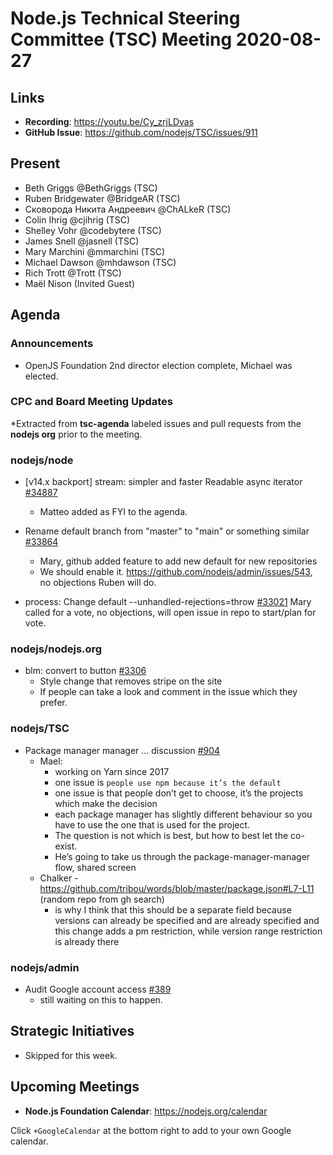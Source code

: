 # Node.js Technical Steering Committee (TSC) Meeting 2020-08-27

## Links

* **Recording**: <https://youtu.be/Cy_zrjLDvas>
* **GitHub Issue**: <https://github.com/nodejs/TSC/issues/911>

## Present

* Beth Griggs @BethGriggs (TSC)
* Ruben Bridgewater @BridgeAR (TSC)
* Сковорода Никита Андреевич @ChALkeR (TSC)
* Colin Ihrig @cjihrig (TSC)
* Shelley Vohr @codebytere (TSC)
* James Snell @jasnell (TSC)
* Mary Marchini @mmarchini (TSC)
* Michael Dawson @mhdawson (TSC)
* Rich Trott @Trott (TSC)
* Maël Nison (Invited Guest)

## Agenda

### Announcements

* OpenJS Foundation 2nd director election complete, Michael was elected.

### CPC and Board Meeting Updates

*Extracted from **tsc-agenda** labeled issues and pull requests from the **nodejs org** prior to the meeting.

### nodejs/node

* \[v14.x backport\] stream: simpler and faster Readable async iterator  [#34887](https://github.com/nodejs/node/pull/34887)
  * Matteo added as FYI to the agenda.

* Rename default branch from "master" to "main" or something similar [#33864](https://github.com/nodejs/node/issues/33864)
  * Mary, github added feature to add new default for new repositories
  * We should enable it. <https://github.com/nodejs/admin/issues/543>, no objections
    Ruben will do.

* process: Change default --unhandled-rejections=throw [#33021](https://github.com/nodejs/node/pull/33021)
  Mary called for a vote, no objections, will open issue in repo to start/plan for vote.

### nodejs/nodejs.org

* blm: convert to button [#3306](https://github.com/nodejs/nodejs.org/pull/3306)
  * Style change that removes stripe on the site
  * If people can take a look and comment in the issue which they prefer.

### nodejs/TSC

* Package manager manager ... discussion [#904](https://github.com/nodejs/TSC/issues/904)
  * Mael:
    * working on Yarn since 2017
    * one issue is `people use npm because it’s the default`
    * one issue is that people don’t get to choose, it’s the projects which make the decision
    * each package manager has slightly different behaviour so you have to use the one
        that is used for the project.
    * The question is not which is best, but how to best let the co-exist.
    * He’s going to take us through the package-manager-manager flow, shared screen
  * Chalker - <https://github.com/tribou/words/blob/master/package.json#L7-L11> (random repo from gh search)
    * is why I think that this should be a separate field because versions can
      already be specified and are already specified and this change adds a pm
      restriction, while version range restriction is already there

### nodejs/admin

* Audit Google account access [#389](https://github.com/nodejs/admin/issues/389)
  * still waiting on this to happen.

## Strategic Initiatives
* Skipped for this week.

## Upcoming Meetings

* **Node.js Foundation Calendar**: <https://nodejs.org/calendar>

Click `+GoogleCalendar` at the bottom right to add to your own Google calendar.
